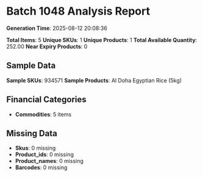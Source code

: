 # Batch 1048 Analysis Report

**Generation Time**: 2025-08-12 20:08:36

**Total Items**: 5
**Unique SKUs**: 1
**Unique Products**: 1
**Total Available Quantity**: 252.00
**Near Expiry Products**: 0

## Sample Data
**Sample SKUs**: 934571
**Sample Products**: Al Doha Egyptian Rice (5kg)

## Financial Categories
- **Commodities**: 5 items

## Missing Data
- **Skus**: 0 missing
- **Product_ids**: 0 missing
- **Product_names**: 0 missing
- **Barcodes**: 0 missing
